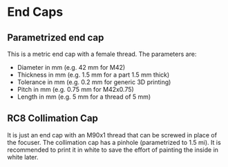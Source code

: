 # End Caps

## Parametrized end cap

This is a metric end cap with a female thread. The parameters are:

- Diameter in mm (e.g. 42 mm for M42)
- Thickness in mm (e.g. 1.5 mm for a part 1.5 mm thick)
- Tolerance in mm (e.g. 0.2 mm for generic 3D printing)
- Pitch in mm (e.g. 0.75 mm for M42x0.75)
- Length in mm (e.g. 5 mm for a thread of 5 mm)

## RC8 Collimation Cap

It is just an end cap with an M90x1 thread that can be screwed in place of the focuser.
The collimation cap has a pinhole (parametrized to 1.5 mi). It is recommended to print it in white to save the effort of
painting the inside in white later.
